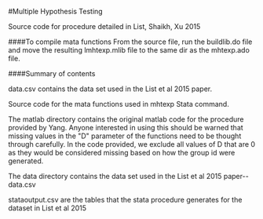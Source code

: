 #Multiple Hypothesis Testing

Source code for procedure detailed in List, Shaikh, Xu 2015

####To compile mata functions
From the source file, run the buildlib.do file and move the resulting lmhtexp.mlib file to the same dir as the mhtexp.ado file.

####Summary of contents

data.csv contains the data set used in the List et al 2015 paper.

Source code for the mata functions used in mhtexp Stata command.

The matlab directory contains the original matlab code for the procedure provided by Yang.  Anyone interested in using this should be warned that missing values in the "D" parameter of the functions need to be thought through carefully.  In the code provided, we exclude all values of D that are 0 as they would be considered missing based on how the group id were generated.

The data directory contains the data set used in the List et al 2015 paper-- data.csv

stataoutput.csv are the tables that the stata procedure generates for the dataset in List et al 2015 
